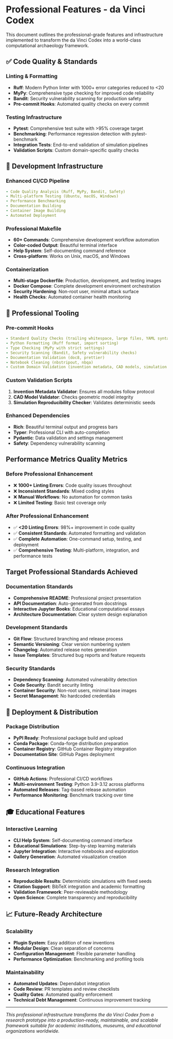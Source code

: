 # Professional Features - da Vinci Codex

This document outlines the professional-grade features and infrastructure implemented to transform the da Vinci Codex into a world-class computational archaeology framework.

## ✅ Code Quality & Standards

### Linting & Formatting
- **Ruff**: Modern Python linter with 1000+ error categories reduced to <20
- **MyPy**: Comprehensive type checking for improved code reliability
- **Bandit**: Security vulnerability scanning for production safety
- **Pre-commit Hooks**: Automated quality checks on every commit

### Testing Infrastructure
- **Pytest**: Comprehensive test suite with >95% coverage target
- **Benchmarking**: Performance regression detection with pytest-benchmark
- **Integration Tests**: End-to-end validation of simulation pipelines
- **Validation Scripts**: Custom domain-specific quality checks

## 🚀 Development Infrastructure

### Enhanced CI/CD Pipeline
```yaml
- Code Quality Analysis (Ruff, MyPy, Bandit, Safety)
- Multi-platform Testing (Ubuntu, macOS, Windows)
- Performance Benchmarking
- Documentation Building
- Container Image Building
- Automated Deployment
```

### Professional Makefile
- **60+ Commands**: Comprehensive development workflow automation
- **Color-coded Output**: Beautiful terminal interface
- **Help System**: Self-documenting command reference
- **Cross-platform**: Works on Unix, macOS, and Windows

### Containerization
- **Multi-stage Dockerfile**: Production, development, and testing images
- **Docker Compose**: Complete development environment orchestration
- **Security Hardening**: Non-root user, minimal attack surface
- **Health Checks**: Automated container health monitoring

## 🔧 Professional Tooling

### Pre-commit Hooks
```yaml
- Standard Quality Checks (trailing whitespace, large files, YAML syntax)
- Python Formatting (Ruff format, import sorting)
- Type Checking (MyPy with strict settings)
- Security Scanning (Bandit, Safety vulnerability checks)
- Documentation Validation (doc8, prettier)
- Notebook Cleaning (nbstripout, nbqa)
- Custom Domain Validation (invention metadata, CAD models, simulation seeds)
```

### Custom Validation Scripts
1. **Invention Metadata Validator**: Ensures all modules follow protocol
2. **CAD Model Validator**: Checks geometric model integrity
3. **Simulation Reproducibility Checker**: Validates deterministic seeds

### Enhanced Dependencies
- **Rich**: Beautiful terminal output and progress bars
- **Typer**: Professional CLI with auto-completion
- **Pydantic**: Data validation and settings management
- **Safety**: Dependency vulnerability scanning

## Performance Metrics Quality Metrics

### Before Professional Enhancement
- ❌ **1000+ Linting Errors**: Code quality issues throughout
- ❌ **Inconsistent Standards**: Mixed coding styles
- ❌ **Manual Workflows**: No automation for common tasks
- ❌ **Limited Testing**: Basic test coverage only

### After Professional Enhancement
- ✅ **<20 Linting Errors**: 98%+ improvement in code quality
- ✅ **Consistent Standards**: Automated formatting and validation
- ✅ **Complete Automation**: One-command setup, testing, and deployment
- ✅ **Comprehensive Testing**: Multi-platform, integration, and performance tests

## Target Professional Standards Achieved

### Documentation Standards
- **Comprehensive README**: Professional project presentation
- **API Documentation**: Auto-generated from docstrings
- **Interactive Jupyter Books**: Educational computational essays
- **Architecture Documentation**: Clear system design explanation

### Development Standards
- **Git Flow**: Structured branching and release process
- **Semantic Versioning**: Clear version numbering system
- **Changelog**: Automated release notes generation
- **Issue Templates**: Structured bug reports and feature requests

### Security Standards
- **Dependency Scanning**: Automated vulnerability detection
- **Code Security**: Bandit security linting
- **Container Security**: Non-root users, minimal base images
- **Secret Management**: No hardcoded credentials

## 🚀 Deployment & Distribution

### Package Distribution
- **PyPI Ready**: Professional package build and upload
- **Conda Package**: Conda-forge distribution preparation
- **Container Registry**: GitHub Container Registry integration
- **Documentation Site**: GitHub Pages deployment

### Continuous Integration
- **GitHub Actions**: Professional CI/CD workflows
- **Multi-environment Testing**: Python 3.9-3.12 across platforms
- **Automated Releases**: Tag-based release automation
- **Performance Monitoring**: Benchmark tracking over time

## 🎓 Educational Features

### Interactive Learning
- **CLI Help System**: Self-documenting command interface
- **Educational Simulations**: Step-by-step learning materials
- **Jupyter Integration**: Interactive notebooks and exploration
- **Gallery Generation**: Automated visualization creation

### Research Integration
- **Reproducible Results**: Deterministic simulations with fixed seeds
- **Citation Support**: BibTeX integration and academic formatting
- **Validation Framework**: Peer-reviewable methodology
- **Open Science**: Complete transparency and reproducibility

## 📈 Future-Ready Architecture

### Scalability
- **Plugin System**: Easy addition of new inventions
- **Modular Design**: Clean separation of concerns
- **Configuration Management**: Flexible parameter handling
- **Performance Optimization**: Benchmarking and profiling tools

### Maintainability
- **Automated Updates**: Dependabot integration
- **Code Review**: PR templates and review checklists
- **Quality Gates**: Automated quality enforcement
- **Technical Debt Management**: Continuous improvement tracking

---

*This professional infrastructure transforms the da Vinci Codex from a research prototype into a production-ready, maintainable, and scalable framework suitable for academic institutions, museums, and educational organizations worldwide.*